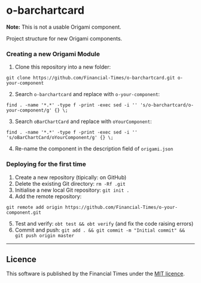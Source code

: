 # o-barchartcard

**Note:** This is not a usable Origami component.

Project structure for new Origami components.

### Creating a new Origami Module

1. Clone this repository into a new folder:

  ```
  git clone https://github.com/Financial-Times/o-barchartcard.git o-your-component
  ```
2. Search `o-barchartcard` and replace with `o-your-component`:

  ```
  find . -name '*.*' -type f -print -exec sed -i '' 's/o-barchartcard/o-your-component/g' {} \;
  ```
3. Search `oBarChartCard` and replace with `oYourComponent`:

  ```
  find . -name '*.*' -type f -print -exec sed -i '' 's/oBarChartCard/oYourComponent/g' {} \;
  ```
4. Re-name the component in the description field of `origami.json`

### Deploying for the first time

1. Create a new repository (tipically: on GitHub)
2. Delete the existing Git directory: `rm -Rf .git`
3. Initialise a new local Git repository: `git init .`
4. Add the remote repository:

  ```
  git remote add origin https://github.com/Financial-Times/o-your-component.git
  ```
5. Test and verify: `obt test && obt verify` (and fix the code raising errors)
6. Commit and push: `git add . && git commit -m "Initial commit" && git push origin master`

----

## Licence

This software is published by the Financial Times under the [MIT licence](http://opensource.org/licenses/MIT).

